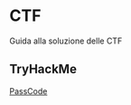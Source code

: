 # CTF
Guida alla soluzione delle CTF

## TryHackMe

[PassCode](https://github.com/damarant/CTF/blob/main/PassCode.md)

